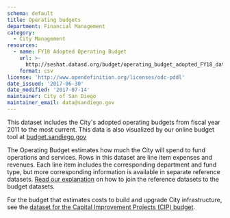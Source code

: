 ```yaml
---
schema: default
title: Operating budgets
department: Financial Management
category:
  - City Management
resources:
  - name: FY18 Adopted Operating Budget 
    url: >-
      http://seshat.datasd.org/budget/operating_budget_adopted_FY18_datasd.csv
    format: csv
license: 'http://www.opendefinition.org/licenses/odc-pddl'
date_issued: '2017-06-30'
date_modified: '2017-07-14'
maintainer: City of San Diego
maintainer_email: data@sandiego.gov
---
```

This dataset includes the City's adopted operating budgets from fiscal year 2011 to the most current. This data is also visualized by our online budget tool at [budget.sandiego.gov](https://budget.sandiego.gov/transparency#/)
<!--more-->
The Operating Budget estimates how much the City will spend to fund operations and services. Rows in this dataset are line item expenses and revenues. Each line item includes the corresponding department and fund type, but more corresponding information is available in separate reference datasets. [Read our explanation](../budget-topic.html) on how to join the reference datasets to the budget datasets.

For the budget that estimates costs to build and upgrade City infrastructure, see the [dataset for the Capital Improvement Projects (CIP) budget](capital-budget-fy).